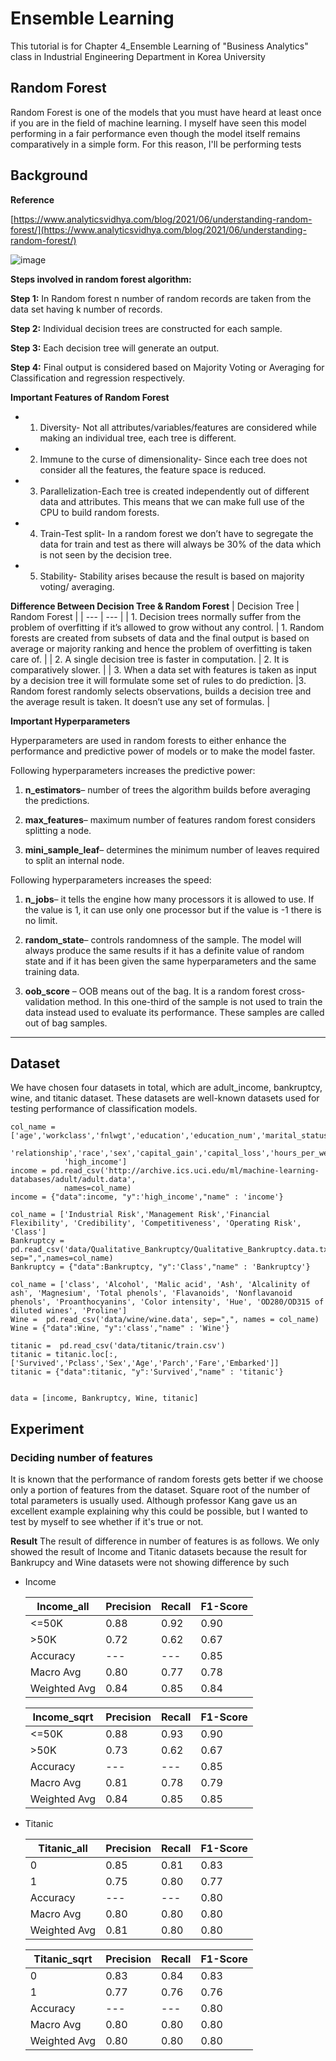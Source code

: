 # Ensemble Learning

This tutorial is for Chapter 4_Ensemble Learning of "Business Analytics" class in Industrial Engineering Department in Korea University

## Random Forest
Random Forest is one of the models that you must have heard at least once if you are in the field of machine learning. I myself have seen this model performing in a fair performance even though the model itself remains comparatively in a simple form. For this reason, I'll be performing tests 

## Background
**Reference**

[https://www.analyticsvidhya.com/blog/2021/06/understanding-random-forest/](https://www.analyticsvidhya.com/blog/2021/06/understanding-random-forest/)

![image](https://user-images.githubusercontent.com/93261025/204733447-d073df62-ebc9-4a01-99dc-0a0b623c5070.png)

**Steps involved in random forest algorithm:**

**Step 1:** In Random forest n number of random records are taken from the data set having k number of records.

**Step 2:** Individual decision trees are constructed for each sample.

**Step 3:** Each decision tree will generate an output.

**Step 4:** Final output is considered based on Majority Voting or Averaging for Classification and regression respectively.

**Important Features of Random Forest**
- 1. Diversity- Not all attributes/variables/features are considered while making an individual tree, each tree is different.
- 2. Immune to the curse of dimensionality- Since each tree does not consider all the features, the feature space is reduced.
- 3. Parallelization-Each tree is created independently out of different data and attributes. This means that we can make full use of the CPU to build random forests.
- 4.  Train-Test split- In a random forest we don’t have to segregate the data for train and test as there will always be 30% of the data which is not seen by the decision tree.
- 5.  Stability- Stability arises because the result is based on majority voting/ averaging.

**Difference Between Decision Tree & Random Forest**
| Decision Tree | Random Forest |
| --- | --- |
| 1. Decision trees normally suffer from the problem of overfitting if it’s allowed to grow without any control. | 1. Random forests are created from subsets of data and the final output is based on average or majority ranking and hence the problem of overfitting is taken care of. |
| 2. A single decision tree is faster in computation. | 2. It is comparatively slower. | 
| 3. When a data set with features is taken as input by a decision tree it will formulate some set of rules to do prediction. |3. Random forest randomly selects observations, builds a decision tree and the average result is taken. It doesn’t use any set of formulas. |

**Important Hyperparameters**

Hyperparameters are used in random forests to either enhance the performance and predictive power of models or to make the model faster.

Following hyperparameters increases the predictive power:

1. **n_estimators**– number of trees the algorithm builds before averaging the predictions.

2. **max_features**– maximum number of features random forest considers splitting a node.

3. **mini_sample_leaf**– determines the minimum number of leaves required to split an internal node.

Following hyperparameters increases the speed:

1. **n_jobs**– it tells the engine how many processors it is allowed to use. If the value is 1, it can use only one processor but if the value is -1 there is no limit.

2. **random_state**– controls randomness of the sample. The model will always produce the same results if it has a definite value of random state and if it has been given the same hyperparameters and the same training data.

3. **oob_score** – OOB means out of the bag. It is a random forest cross-validation method. In this one-third of the sample is not used to train the data instead used to evaluate its performance. These samples are called out of bag samples.

--------
## Dataset

We have chosen four datasets in total, which are adult_income, bankruptcy, wine, and titanic dataset. These datasets are well-known datasets used for testing performance of classification models.

```
col_name = ['age','workclass','fnlwgt','education','education_num','marital_status','occupation',
            'relationship','race','sex','capital_gain','capital_loss','hours_per_week','native_country',
            'high_income']
income = pd.read_csv('http://archive.ics.uci.edu/ml/machine-learning-databases/adult/adult.data',
            names=col_name)
income = {"data":income, "y":'high_income',"name" : 'income'}

col_name = ['Industrial Risk','Management Risk','Financial Flexibility', 'Credibility', 'Competitiveness', 'Operating Risk', 'Class']
Bankruptcy =  pd.read_csv('data/Qualitative_Bankruptcy/Qualitative_Bankruptcy.data.txt', sep=",",names=col_name)
Bankruptcy = {"data":Bankruptcy, "y":'Class',"name" : 'Bankruptcy'}

col_name = ['class', 'Alcohol', 'Malic acid', 'Ash', 'Alcalinity of ash', 'Magnesium', 'Total phenols', 'Flavanoids', 'Nonflavanoid phenols', 'Proanthocyanins', 'Color intensity', 'Hue', 'OD280/OD315 of diluted wines', 'Proline']
Wine =  pd.read_csv('data/wine/wine.data', sep=",", names = col_name)
Wine = {"data":Wine, "y":'class',"name" : 'Wine'}

titanic =  pd.read_csv('data/titanic/train.csv')
titanic = titanic.loc[:,['Survived','Pclass','Sex','Age','Parch','Fare','Embarked']]
titanic = {"data":titanic, "y":'Survived',"name" : 'titanic'}


data = [income, Bankruptcy, Wine, titanic]

```

## Experiment

### Deciding number of features
It is known that the performance of random forests gets better if we choose only a portion of features from the dataset. Square root of the number of total parameters is usually used. Although professor Kang gave us an excellent example explaining why this could be possible, but I wanted to test by myself to see whether if it's true or not.

**Result**
The result of difference in number of features is as follows. We only showed the result of Income and Titanic datasets because the result for Bankrupcy and Wine datasets were not showing difference by such 

- Income

  | **Income_all** | Precision | Recall | F1-Score | 
  | --- | --- | --- | --- |
  | <=50K | 0.88 | 0.92 | 0.90 |
  | >50K | 0.72 | 0.62 | 0.67 |
  | Accuracy | --- | --- | 0.85 |
  | Macro Avg | 0.80 | 0.77 | 0.78 |
  | Weighted Avg | 0.84 | 0.85 | 0.84 |

  | **Income_sqrt** | Precision | Recall | F1-Score | 
  | --- | --- | --- | --- |
  | <=50K | 0.88 | 0.93 | 0.90 |
  | >50K | 0.73 | 0.62 | 0.67 |
  | Accuracy | --- | --- | 0.85 |
  | Macro Avg | 0.81 | 0.78 | 0.79 |
  | Weighted Avg | 0.84 | 0.85 | 0.85 |
  
- Titanic

  | **Titanic_all** | Precision | Recall | F1-Score | 
  | --- | --- | --- | --- |
  | 0 | 0.85 | 0.81 | 0.83 |
  | 1 | 0.75 | 0.80 | 0.77 |
  | Accuracy | --- | --- | 0.80 |
  | Macro Avg | 0.80 | 0.80 | 0.80 |
  | Weighted Avg | 0.81 | 0.80 | 0.80 |
  
  | **Titanic_sqrt** | Precision | Recall | F1-Score | 
  | --- | --- | --- | --- |
  | 0 | 0.83 | 0.84 | 0.83 |
  | 1 | 0.77 | 0.76 | 0.76 |
  | Accuracy | --- | --- | 0.80 |
  | Macro Avg | 0.80 | 0.80 | 0.80 |
  | Weighted Avg | 0.80 | 0.80 | 0.80 |
